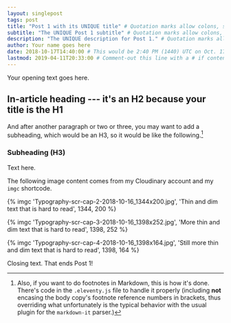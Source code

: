 ```yaml
---
layout: singlepost
tags: post
title: "Post 1 with its UNIQUE title" # Quotation marks allow colons, semicolons, etc.
subtitle: "The UNIQUE Post 1 subtitle" # Quotation marks allow colons, semicolons, etc.
description: "The UNIQUE description for Post 1." # Quotation marks allow colons, semicolons, etc.
author: Your name goes here
date: 2018-10-17T14:40:00 # This would be 2:40 PM (1440) UTC on Oct. 17, 2018
lastmod: 2019-04-11T20:33:00 # Comment-out this line with a # if content is unchanged
---
```


Your opening text goes here.

## In-article heading --- it's an H2 because your title is the H1

And after another paragraph or two or three, you may want to add a subheading, which would be an H3, so it would be like the following.[^fnExample]

[^fnExample]: Also, if you want to do footnotes in Markdown, this is how it's done. There's code in the `.eleventy.js` file to handle it properly (including **not** encasing the body copy's footnote reference numbers in brackets, thus overriding what unfortunately is the typical behavior with the usual plugin for the `markdown-it` parser.)

### Subheading (H3)

Text here.

The following image content comes from my Cloudinary account and my `imgc` shortcode.

{% imgc 'Typography-scr-cap-2-2018-10-16_1344x200.jpg', 'Thin and dim text that is hard to read', 1344, 200 %}

{% imgc 'Typography-scr-cap-3-2018-10-16_1398x252.jpg', 'More thin and dim text that is hard to read',  1398, 252 %}

{% imgc 'Typography-scr-cap-4-2018-10-16_1398x164.jpg', 'Still more thin and dim text that is hard to read', 1398, 164 %}

Closing text. That ends Post 1!